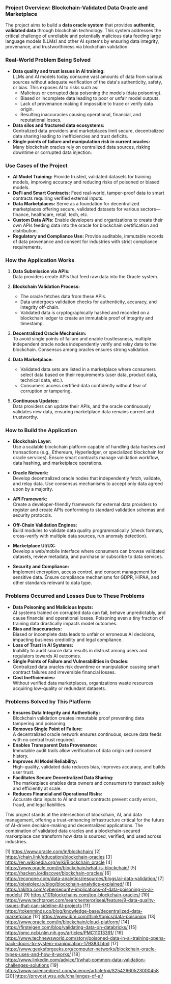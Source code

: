 ### Project Overview: Blockchain-Validated Data Oracle and Marketplace

The project aims to build a **data oracle system** that provides **authentic, validated data** through blockchain technology. This system addresses the critical challenge of unreliable and potentially malicious data feeding large language models (LLMs) and other AI systems by ensuring data integrity, provenance, and trustworthiness via blockchain validation.

### Real-World Problem Being Solved

- **Data quality and trust issues in AI training:**  
  LLMs and AI models today consume vast amounts of data from various sources without adequate verification of the data's authenticity, safety, or bias. This exposes AI to risks such as:
  - Malicious or corrupted data poisoning the models (data poisoning).  
  - Biased or incomplete data leading to poor or unfair model outputs.  
  - Lack of provenance making it impossible to trace or verify data origin.  
  - Resulting inaccuracies causing operational, financial, and reputational losses.  
- **Data silos and fractured data ecosystems:**  
  Centralized data providers and marketplaces limit secure, decentralized data sharing leading to inefficiencies and trust deficits.  
- **Single points of failure and manipulation risk in current oracles:**  
  Many blockchain oracles rely on centralized data sources, risking downtime or corrupted data injection.  

### Use Cases of the Project

- **AI Model Training:** Provide trusted, validated datasets for training models, improving accuracy and reducing risks of poisoned or biased models.
- **DeFi and Smart Contracts:** Feed real-world, tamper-proof data to smart contracts requiring verified external inputs.  
- **Data Marketplaces:** Serve as a foundation for decentralized marketplaces offering secure, validated datasets for various sectors—finance, healthcare, retail, tech, etc.  
- **Custom Data APIs:** Enable developers and organizations to create their own APIs feeding data into the oracle for blockchain certification and distribution.  
- **Regulatory and Compliance Use:** Provide auditable, immutable records of data provenance and consent for industries with strict compliance requirements.  

### How the Application Works

1. **Data Submission via APIs:**  
   Data providers create APIs that feed raw data into the Oracle system.
   
2. **Blockchain Validation Process:**  
   - The oracle fetches data from these APIs.  
   - Data undergoes validation checks for authenticity, accuracy, and integrity off-chain.  
   - Validated data is cryptographically hashed and recorded on a blockchain ledger to create an immutable proof of integrity and timestamp.  

3. **Decentralized Oracle Mechanism:**  
   To avoid single points of failure and enable trustlessness, multiple independent oracle nodes independently verify and relay data to the blockchain. Consensus among oracles ensures strong validation.

4. **Data Marketplace:**  
   - Validated data sets are listed in a marketplace where consumers select data based on their requirements (user data, product data, technical data, etc.).  
   - Consumers access certified data confidently without fear of corruption or tampering.  

5. **Continuous Updates:**  
   Data providers can update their APIs, and the oracle continuously validates new data, ensuring marketplace data remains current and trustworthy.

### How to Build the Application

- **Blockchain Layer:**  
  Use a scalable blockchain platform capable of handling data hashes and transactions (e.g., Ethereum, Hyperledger, or specialized blockchain for oracle services). Ensure smart contracts manage validation workflow, data hashing, and marketplace operations.

- **Oracle Network:**  
  Develop decentralized oracle nodes that independently fetch, validate, and relay data. Use consensus mechanisms to accept only data agreed upon by a majority.

- **API Framework:**  
  Create a developer-friendly framework for external data providers to register and create APIs conforming to standard validation schemas and security protocols.

- **Off-Chain Validation Engines:**  
  Build modules to validate data quality programmatically (check formats, cross-verify with multiple data sources, run anomaly detection).

- **Marketplace UI/UX:**  
  Develop a web/mobile interface where consumers can browse validated datasets, review metadata, and purchase or subscribe to data services.

- **Security and Compliance:**  
  Implement encryption, access control, and consent management for sensitive data. Ensure compliance mechanisms for GDPR, HIPAA, and other standards relevant to data type.

### Problems Occurred and Losses Due to These Problems

- **Data Poisoning and Malicious Inputs:**  
  AI systems trained on corrupted data can fail, behave unpredictably, and cause financial and operational losses. Poisoning even a tiny fraction of training data drastically impacts model outcomes.  
- **Bias and Inaccuracies:**  
  Biased or incomplete data leads to unfair or erroneous AI decisions, impacting business credibility and legal compliance.  
- **Loss of Trust in AI Systems:**  
  Inability to audit source data results in distrust among users and regulators towards AI outcomes.  
- **Single Points of Failure and Vulnerabilities in Oracles:**  
  Centralized data oracles risk downtime or manipulation causing smart contract failures and irreversible financial losses.  
- **Cost Inefficiencies:**  
  Without verified data marketplaces, organizations waste resources acquiring low-quality or redundant datasets.  

### Problems Solved by This Platform

- **Ensures Data Integrity and Authenticity:**  
  Blockchain validation creates immutable proof preventing data tampering and poisoning.  
- **Removes Single Point of Failure:**  
  A decentralized oracle network ensures continuous, secure data feeds with no central trust required.  
- **Enables Transparent Data Provenance:**  
  Immutable audit trails allow verification of data origin and consent history.  
- **Improves AI Model Reliability:**  
  High-quality, validated data reduces bias, improves accuracy, and builds user trust.  
- **Facilitates Secure Decentralized Data Sharing:**  
  The marketplace enables data owners and consumers to transact safely and efficiently at scale.  
- **Reduces Financial and Operational Risks:**  
  Accurate data inputs to AI and smart contracts prevent costly errors, fraud, and legal liabilities.  

This project stands at the intersection of blockchain, AI, and data management, offering a trust-enhancing infrastructure critical for the future of AI-driven decision-making and decentralized applications. The combination of validated data oracles and a blockchain-secured marketplace can transform how data is sourced, verified, and used across industries.

[1] https://www.oracle.com/in/blockchain/
[2] https://chain.link/education/blockchain-oracles
[3] https://en.wikipedia.org/wiki/Blockchain_oracle
[4] https://www.oracle.com/in/blockchain/what-is-blockchain/
[5] https://hacken.io/discover/blockchain-oracles/
[6] https://econone.com/data-analytics/resources/blogs/ai-data-validation/
[7] https://pixelplex.io/blog/blockchain-analytics-explained/
[8] https://akitra.com/cybersecurity-implications-of-data-poisoning-in-ai-models/
[9] https://101blockchains.com/top-blockchain-oracles/
[10] https://www.techtarget.com/searchenterpriseai/feature/9-data-quality-issues-that-can-sideline-AI-projects
[11] https://tokenminds.co/blog/knowledge-base/decentralized-data-marketplace
[12] https://www.ibm.com/think/topics/data-poisoning
[13] https://www.oracle.com/in/blockchain/cloud-platform/
[14] https://firsteigen.com/blog/validating-data-on-databricks/
[15] https://pmc.ncbi.nlm.nih.gov/articles/PMC11013391/
[16] https://www.technewsworld.com/story/poisoned-data-in-ai-training-opens-back-doors-to-system-manipulation-179383.html
[17] https://www.geeksforgeeks.org/computer-networks/blockchain-oracle-types-uses-and-how-it-works/
[18] https://www.linkedin.com/advice/1/what-common-data-validation-challenges-solutions
[19] https://www.sciencedirect.com/science/article/pii/S2542660523000458
[20] https://provost.wsu.edu/challenges-of-ai/